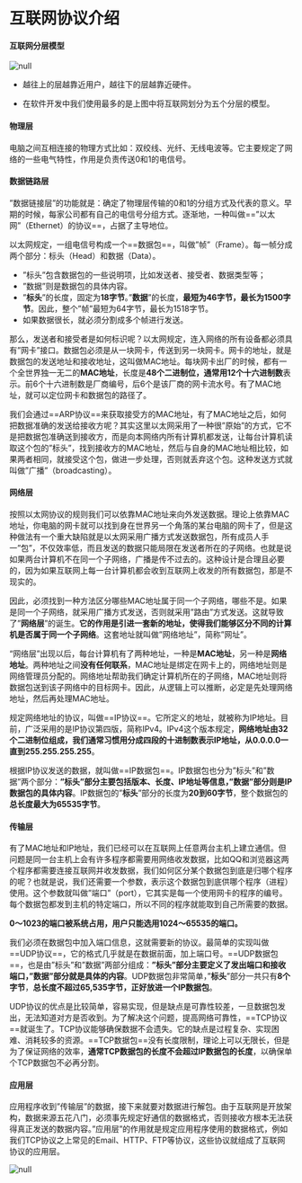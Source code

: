 # 互联网协议介绍

#### 互联网分层模型

![null](https://www.topgoer.cn/uploads/golang/images/m_c420fc1f2fa7ad164993b9118e851625_r.png)

- 越往上的层越靠近用户，越往下的层越靠近硬件。

- 在软件开发中我们使用最多的是上图中将互联网划分为五个分层的模型。

#### 物理层

电脑之间互相连接的物理方式比如：双绞线、光纤、无线电波等。它主要规定了网络的一些电气特性，作用是负责传送0和1的电信号。

#### 数据链路层

”数据链接层”的功能就是：确定了物理层传输的0和1的分组方式及代表的意义。早期的时候，每家公司都有自己的电信号分组方式。逐渐地，一种叫做==”以太网”（Ethernet）的协议==，占据了主导地位。

以太网规定，一组电信号构成一个==数据包==，叫做”帧”（Frame）。每一帧分成两个部分：标头（Head）和数据（Data）。

- ”标头”包含数据包的一些说明项，比如发送者、接受者、数据类型等；
- ”数据”则是数据包的具体内容。
- ”**标头**”的长度，固定为**18字节**。”**数据**”的长度，**最短为46字节，最长为1500字节**。因此，整个”帧”最短为64字节，最长为1518字节。
- 如果数据很长，就必须分割成多个帧进行发送。

那么，发送者和接受者是如何标识呢？以太网规定，连入网络的所有设备都必须具有”网卡”接口。数据包必须是从一块网卡，传送到另一块网卡。网卡的地址，就是数据包的发送地址和接收地址，这叫做MAC地址。每块网卡出厂的时候，都有一个全世界独一无二的**MAC地址**，长度是**48个二进制位，通常用12个十六进制数**表示。前6个十六进制数是厂商编号，后6个是该厂商的网卡流水号。有了MAC地址，就可以定位网卡和数据包的路径了。

我们会通过==ARP协议==来获取接受方的MAC地址，有了MAC地址之后，如何把数据准确的发送给接收方呢？其实这里以太网采用了一种很”原始”的方式，它不是把数据包准确送到接收方，而是向本网络内所有计算机都发送，让每台计算机读取这个包的”标头”，找到接收方的MAC地址，然后与自身的MAC地址相比较，如果两者相同，就接受这个包，做进一步处理，否则就丢弃这个包。这种发送方式就叫做”广播”（broadcasting）。

#### 网络层

按照以太网协议的规则我们可以依靠MAC地址来向外发送数据。理论上依靠MAC地址，你电脑的网卡就可以找到身在世界另一个角落的某台电脑的网卡了，但是这种做法有一个重大缺陷就是以太网采用广播方式发送数据包，所有成员人手一”包”，不仅效率低，而且发送的数据只能局限在发送者所在的子网络。也就是说如果两台计算机不在同一个子网络，广播是传不过去的。这种设计是合理且必要的，因为如果互联网上每一台计算机都会收到互联网上收发的所有数据包，那是不现实的。

因此，必须找到一种方法区分哪些MAC地址属于同一个子网络，哪些不是。如果是同一个子网络，就采用广播方式发送，否则就采用”路由”方式发送。这就导致了”**网络层**”的诞生。**它的作用是引进一套新的地址，使得我们能够区分不同的计算机是否属于同一个子网络**。这套地址就叫做”网络地址”，简称”网址”。

“网络层”出现以后，每台计算机有了两种地址，一种是**MAC地址**，另一种是**网络地址**。两种地址之间**没有任何联系**，MAC地址是绑定在网卡上的，网络地址则是网络管理员分配的。网络地址帮助我们确定计算机所在的子网络，MAC地址则将数据包送到该子网络中的目标网卡。因此，从逻辑上可以推断，必定是先处理网络地址，然后再处理MAC地址。

规定网络地址的协议，叫做==IP协议==。它所定义的地址，就被称为IP地址。目前，广泛采用的是IP协议第四版，简称IPv4。IPv4这个版本规定，**网络地址由32个二进制位组成，我们通常习惯用分成四段的十进制数表示IP地址，从0.0.0.0一直到255.255.255.255**。

根据IP协议发送的数据，就叫做==IP数据包==。IP数据包也分为”标头”和”数据”两个部分：**”标头”部分主要包括版本、长度、IP地址等信息，”数据”部分则是IP数据包的具体内容**。IP数据包的”**标头**”部分的长度为**20到60字节**，整个数据包的**总长度最大为65535字节**。

#### 传输层

有了MAC地址和IP地址，我们已经可以在互联网上任意两台主机上建立通信。但问题是同一台主机上会有许多程序都需要用网络收发数据，比如QQ和浏览器这两个程序都需要连接互联网并收发数据，我们如何区分某个数据包到底是归哪个程序的呢？也就是说，我们还需要一个参数，表示这个数据包到底供哪个程序（进程）使用。这个参数就叫做”端口”（port），它其实是每一个使用网卡的程序的编号。每个数据包都发到主机的特定端口，所以不同的程序就能取到自己所需要的数据。

**0～1023的端口被系统占用，用户只能选用1024～65535的端口。**

我们必须在数据包中加入端口信息，这就需要新的协议。最简单的实现叫做==UDP协议==，它的格式几乎就是在数据前面，加上端口号。==UDP数据包==，也是由”标头”和”数据”两部分组成：**”标头”部分主要定义了发出端口和接收端口，”数据”部分就是具体的内容**。UDP数据包非常简单，”**标头**”部分一共只有**8个字节**，**总长度不超过65,535字节，正好放进一个IP数据包**。

UDP协议的优点是比较简单，容易实现，但是缺点是可靠性较差，一旦数据包发出，无法知道对方是否收到。为了解决这个问题，提高网络可靠性，==TCP协议==就诞生了。TCP协议能够确保数据不会遗失。它的缺点是过程复杂、实现困难、消耗较多的资源。==TCP数据包==没有长度限制，理论上可以无限长，但是为了保证网络的效率，**通常TCP数据包的长度不会超过IP数据包的长度**，以确保单个TCP数据包不必再分割。

#### 应用层

应用程序收到”传输层”的数据，接下来就要对数据进行解包。由于互联网是开放架构，数据来源五花八门，必须事先规定好通信的数据格式，否则接收方根本无法获得真正发送的数据内容。”应用层”的作用就是规定应用程序使用的数据格式，例如我们TCP协议之上常见的Email、HTTP、FTP等协议，这些协议就组成了互联网协议的应用层。

![null](https://www.topgoer.cn/uploads/golang/images/m_180a6ea2e7e7df801de5160a892c9de2_r.png)

